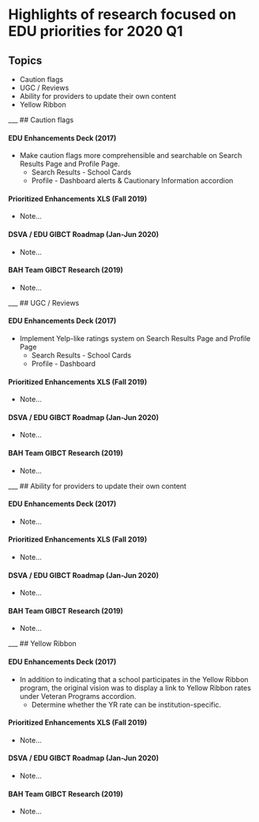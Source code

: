 # Highlights of research focused on EDU priorities for 2020 Q1

## Topics
* Caution flags
* UGC / Reviews
* Ability for providers to update their own content
* Yellow Ribbon


___ ## Caution flags

#### EDU Enhancements Deck (2017)
* Make caution flags more comprehensible and searchable on Search Results Page and Profile Page.
    * Search Results - School Cards
    * Profile - Dashboard alerts & Cautionary Information accordion

#### Prioritized Enhancements XLS (Fall 2019)
* Note...

#### DSVA / EDU GIBCT Roadmap (Jan-Jun 2020)
* Note...

#### BAH Team GIBCT Research (2019)
* Note...

___ ## UGC / Reviews

#### EDU Enhancements Deck (2017)
* Implement Yelp-like ratings system on Search Results Page and Profile Page
    * Search Results - School Cards
    * Profile - Dashboard 

#### Prioritized Enhancements XLS (Fall 2019)
* Note...

#### DSVA / EDU GIBCT Roadmap (Jan-Jun 2020)
* Note...

#### BAH Team GIBCT Research (2019)
* Note...


___ ## Ability for providers to update their own content

#### EDU Enhancements Deck (2017)
* Note...

#### Prioritized Enhancements XLS (Fall 2019)
* Note...

#### DSVA / EDU GIBCT Roadmap (Jan-Jun 2020)
* Note...

#### BAH Team GIBCT Research (2019)
* Note...


___ ## Yellow Ribbon

#### EDU Enhancements Deck (2017)
* In addition to indicating that a school participates in the Yellow Ribbon program, the original vision was to display a link to Yellow Ribbon rates under Veteran Programs accordion. 
  * Determine whether the YR rate can be institution-specific.

#### Prioritized Enhancements XLS (Fall 2019)
* Note...

#### DSVA / EDU GIBCT Roadmap (Jan-Jun 2020)
* Note...

#### BAH Team GIBCT Research (2019)
* Note...
